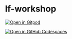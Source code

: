 # lf-workshop

[![Open in Gitpod](https://gitpod.io/button/open-in-gitpod.svg)](https://gitpod.io/#https://github.com/rcakella/lf-workshop.git)

[![Open in GitHub Codespaces](https://github.com/codespaces/badge.svg)](https://github.com/codespaces/new?hide_repo_select=true&ref=main&repo=598781284&machine=premiumLinux&devcontainer_path=.devcontainer%2Fdevcontainer.json&location=WestUs2)
